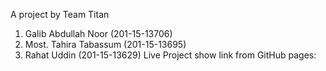 A project by Team Titan
1. Galib Abdullah Noor (201-15-13706)
2. Most. Tahira Tabassum (201-15-13695)
3. Rahat Uddin (201-15-13629)
Live Project show link from GitHub pages: 
